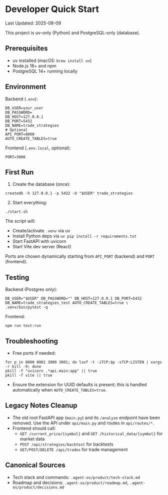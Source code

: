 # Developer Quick Start

Last Updated: 2025-08-09

This project is uv-only (Python) and PostgreSQL-only (database).

## Prerequisites

- uv installed (macOS: `brew install uv`)
- Node.js 18+ and npm
- PostgreSQL 14+ running locally

## Environment

Backend (`.env`):

```
DB_USER=your_user
DB_PASSWORD=
DB_HOST=127.0.0.1
DB_PORT=5432
DB_NAME=trade_strategies
# Optional
API_PORT=8000
AUTO_CREATE_TABLES=true
```

Frontend (`.env.local`, optional):

```
PORT=3000
```

## First Run

1) Create the database (once):

```
createdb -h 127.0.0.1 -p 5432 -U "$USER" trade_strategies
```

2) Start everything:

```
./start.sh
```

The script will:
- Create/activate `.venv` via uv
- Install Python deps via `uv pip install -r requirements.txt`
- Start FastAPI with uvicorn
- Start Vite dev server (React)

Ports are chosen dynamically starting from `API_PORT` (backend) and `PORT` (frontend).

## Testing

Backend (Postgres only):

```
DB_USER="$USER" DB_PASSWORD="" DB_HOST=127.0.0.1 DB_PORT=5432 DB_NAME=trade_strategies_test AUTO_CREATE_TABLES=true \
.venv/bin/pytest -q
```

Frontend:

```
npm run test:run
```

## Troubleshooting

- Free ports if needed:

```
for p in 8000 8001 3000 3001; do lsof -t -iTCP:$p -sTCP:LISTEN | xargs -r kill -9; done
pkill -f "uvicorn .*api.main:app" || true
pkill -f vite || true
```

- Ensure the extension for UUID defaults is present; this is handled automatically when `AUTO_CREATE_TABLES=true`.

## Legacy Notes Cleanup

- The old root FastAPI app (`main.py`) and its `/analyze` endpoint have been removed. Use the API under `api/main.py` and routes in `api/routes/*`.
- Frontend should call:
  - `GET /current_price/{symbol}` and `GET /historical_data/{symbol}` for market data
  - `POST /api/strategies/backtest` for backtests
  - `GET/POST/DELETE /api/trades` for trade management

## Canonical Sources

- Tech stack and commands: `.agent-os/product/tech-stack.md`
- Roadmap and decisions: `.agent-os/product/roadmap.md`, `.agent-os/product/decisions.md`


